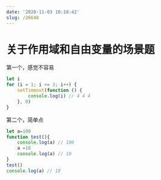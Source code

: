 ```yaml
---
date: '2020-11-03 10:18:42'
slug: /26648
---
```


# 关于作用域和自由变量的场景题

第一个，感觉不容易

``` js 
let i
for (i = 1; i <= 3; i++) {
    setTimeout(function () {
        console.log(i) // 4 4 4
    }, 0)
}
```

第二个，简单点

``` js 
let a=100
function test(){
    console.log(a) // 100
    a =10
    console.log(a) // 10
}
test()
console.log(a) // 10
```
 
 
 
 
 
 
 
 
 
 
 
 
 
 
 
 
 
 
 
 
 
 
 
 
 
